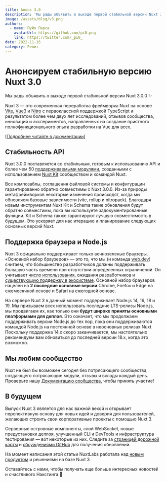 ```yaml
---
title: Анонс 3.0
description: 'Мы рады объявить о выходе первой стабильной версии Nuxt 3.0.0'
image: /assets/blog/v3.png
authors:
  - name: Пуйя Парса
    avatarUrl: https://github.com/pi0.png
    link: https://twitter.com/_pi0_
date: 2022-11-16
category: Релиз
---
```


# Анонсируем стабильную версию Nuxt 3.0

Мы рады объявить о выходе первой стабильной версии Nuxt 3.0.0 :sparkles:

Nuxt 3 — это современная переработка фреймворка Nuxt на основе [Vite](https://vitejs.dev/), [Vue3](https://ru.vuejs.org/) и [Nitro](https://nitro.unjs.io/) с первоклассной поддержкой TypeScript и результатом более чем двух лет исследований, отзывов сообщества, инноваций и экспериментов, направленных на создание приятного полнофункционального опыта разработки на Vue для всех.

 [[Подробнее читайте в документации]](/docs/getting-started/introduction)

## Стабильность API

Nuxt 3.0.0 поставляется со стабильным, готовым к использованию API и более чем 50 [поддерживаемыми модулями](/modules), созданными с использованием [Nuxt Kit](/docs/guide/going-further/modules) сообществом и командой Nuxt.

Все композаблы, соглашения файловой системы и конфигурации гарантированно обратно совместимы с Nuxt 3.0.0. Из-за природы метафреймворков некоторые изменения происходят, когда мы обновляем базовые зависимости (vite, rollup и nitropack). Благодаря новым инструментам Nuxt Kit и Schema такие обновления будут обратно совместимы, пока вы используете задокументированные функции. Kit и Schema также гарантируют лучшую совместимость в будущем. Это ускоряет для нас итерацию и планирование следующих основных версий Nuxt.

## Поддержка браузера и Node.js

Nuxt 3 официально поддерживает только вечнозеленые браузеры. «Основной набор браузеров» — это то, что мы (и команда [web.dev](http://web.dev)) считаем, что большинство разработчиков должны поддерживать большую часть времени при отсутствии определенных ограничений. Он учитывает [число использования](https://caniuse.com/usage-table), ожидания разработчиков и [существующую поддержку в](https://make.wordpress.org/core/handbook/best-practices/browser-support/) [экосистеме](https://angular.io/guide/browser-support). Основной набор браузеров нацелен на **2 последние основные версии** Chrome, Firefox и Edge на ежемесячной основе и Safari на ежегодной основе.

На сервере Nuxt 3 в данный момент поддерживает Node.js 14, 16, 18 и 19. Мы призываем всех использовать последние LTS-релизы Node.js, мы продвигаем их, как только они **будут широко приняты основными платформами для деплоя**. Это означает, что мы продолжаем поддерживать версии Node.js до тех пор, пока они поддерживаются командой Node.js на постоянной основе в неосновных релизах Nuxt. Поскольку поддержка 14.x скоро заканчивается, мы настоятельно рекомендуем вам обновиться до последней версии 18.x, когда это возможно.

## Мы любим сообщество

Nuxt не был бы возможен сегодня без потрясающего сообщества, создающего потрясающие модули, отзывы и вклады каждый день. Проверьте нашу [Документацию сообщества](https://nuxt.com/docs/community/getting-help), чтобы принять участие!

## В будущем

Выпуск Nuxt 3 является для нас важной вехой и открывает перспективную основу для новых идей и доверия для пользователей, желающих строить свои корпоративные проекты с помощью Nuxt 3.

Серверные островные компоненты, слой WebSocket, новые предустановки деплоя, улучшенный CLI и DevTools и инфраструктура тестирования — вот некоторые из них. Следите за [страницей дорожной карты](https://nuxt.com/docs/community/roadmap) и [обсуждениями GitHub](https://github.com/nuxt/nuxt/discussions) для получения обновлений.

На момент написания этой статьи NuxtLabs работала над [новым продуктом](https://nuxt.studio) и решениями на базе Nuxt 3.

Оставайтесь с нами, чтобы получать еще больше интересных новостей и счастливого Накстинга 💚
